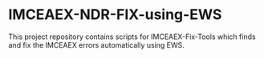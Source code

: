 # IMCEAEX-NDR-FIX-using-EWS
This project repository contains scripts for IMCEAEX-Fix-Tools which finds and fix the IMCEAEX errors automatically using EWS.
